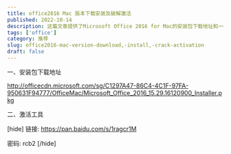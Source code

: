 ```yaml
---
title: office2016 Mac 版本下载安装及破解激活
published: 2022-10-14
description: 这篇文章提供了Microsoft Office 2016 for Mac的安装包下载地址和一个激活工具的百度网盘链接及密码。安装包地址为http://officecdn.microsoft.com/sg/C1297A47-86C4-4C1F-97FA-950631F94777/OfficeMac/Microsoft_Office_2016_15.29.16120900_Installer.pkg，激活工具链接为https://pan.baidu.com/s/1ragcr1M，密码是rcb2。
tags: ['office']
category: 推荐
slug: office2016-mac-version-download,-install,-crack-activation
draft: false
---
```



一、安装包下载地址

http://officecdn.microsoft.com/sg/C1297A47-86C4-4C1F-97FA-950631F94777/OfficeMac/Microsoft_Office_2016_15.29.16120900_Installer.pkg

二、激活工具


[hide]
链接: https://pan.baidu.com/s/1ragcr1M

密码: rcb2
[/hide]

